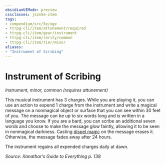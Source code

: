 ```yaml
---
obsidianUIMode: preview
cssclasses: json5e-item
tags:
- compendium/src/5e/xge
- ttrpg-cli/item/attunement/required
- ttrpg-cli/item/gear/instrument
- ttrpg-cli/item/rarity/common
- ttrpg-cli/item/tier/minor
aliases: 
- "Instrument of Scribing"
---
```

# Instrument of Scribing
*Instrument, minor, common (requires attunement)*  


This musical instrument has 3 charges. While you are playing it, you can use an action to expend 1 charge from the instrument and write a magical message on a nonmagical object or surface that you can see within 30 feet of you. The message can be up to six words long and is written in a language you know. If you are a bard, you can scribe an additional seven words and choose to make the message glow faintly, allowing it to be seen in nonmagical darkness. Casting [dispel magic](compendium/spells/dispel-magic.md) on the message erases it. Otherwise, the message fades away after 24 hours.

The instrument regains all expended charges daily at dawn.

*Source: Xanathar's Guide to Everything p. 138*